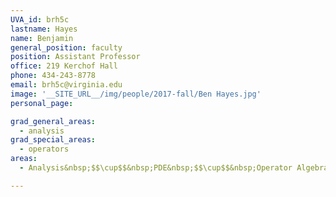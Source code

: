 ```yaml
---
UVA_id: brh5c
lastname: Hayes
name: Benjamin
general_position: faculty
position: Assistant Professor
office: 219 Kerchof Hall
phone: 434-243-8778
email: brh5c@virginia.edu
image: '__SITE_URL__/img/people/2017-fall/Ben Hayes.jpg'
personal_page:

grad_general_areas:
  - analysis
grad_special_areas:
  - operators
areas:
  - Analysis&nbsp;$$\cup$$&nbsp;PDE&nbsp;$$\cup$$&nbsp;Operator Algebras

---
```

